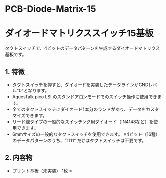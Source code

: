# PCB-Diode-Matrix-15

# ダイオードマトリクススイッチ15基板

タクトスイッチで、4ビットのデータパターンを生成するダイオードマトリクス基板です。


## 1. 特徴
- タクトスイッチを押すと、ダイオードを実装したデータラインがGNDレベル"0"となります。
- AquesTalk pico LSI のスタンドアロンモードでのスイッチ操作に使用できます。
- 全てのタクトスイッチにダイオード4本分のランドがあり、データをカスタマイズできます。
- リード線タイプの一般的なスイッチング用ダイオード（!N4148など）を使用できます。
- 6mmサイズの一般的なタクトスイッチを使用できます。
※4ビット（16種）のデータパターンのうち、"1111" だけはタクトスイッチは不要です。

## 2. 内容物
- プリント基板（未実装） 1枚
※ 
